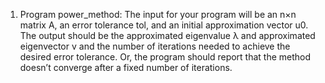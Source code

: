 1. Program power_method:
The input for your program will be an n×n matrix A, an error tolerance tol, and an initial approximation vector u0. The output should be the approximated eigenvalue λ and approximated eigenvector v and the number of iterations needed to achieve the desired error tolerance. Or, the program should report that the method doesn’t converge after a fixed number of iterations.
